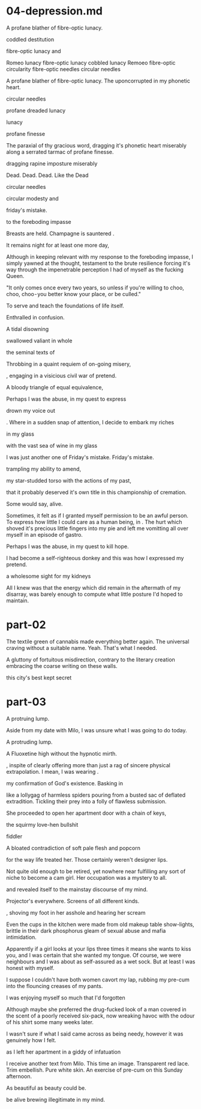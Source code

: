 # 04-depression.md

A profane blather of fibre-optic lunacy.

coddled destitution

fibre-optic lunacy and

Romeo lunacy
fibre-optic lunacy
cobbled lunacy
Remoeo
fibre-optic circularity
fibre-optic needles
circular needles

A profane blather of fibre-optic lunacy.
The uponcorrupted in my phonetic heart.

circular needles

profane dreaded lunacy

lunacy

profane finesse

The paraxial of thy gracious word, dragging it's phonetic heart miserably along a serrated tarmac of profane finesse.

dragging rapine imposture miserably

Dead. Dead. Dead. Like the Dead

circular needles

circular modesty and

friday's mistake.

to the foreboding impasse


Breasts are held. Champagne is sauntered .

It remains night for at least one more day,

Although in keeping relevant with my response to the foreboding impasse, I simply yawned at the thought, testament to the brute resilience forcing it's way through the impenetrable perception I had of myself as the fucking Queen.

"It only comes once every two years, so unless if you're willing to choo, choo, choo - you better know your place, or be culled." 

To serve and teach the foundations of life itself.

Enthralled in confusion.

A tidal disowning

swallowed valiant in whole

the seminal texts of

Throbbing in a quaint requiem of on-going misery,

, engaging in a visicious civil war of pretend.

A bloody triangle of equal equivalence,

Perhaps I was the abuse, in my quest to express

drown my voice out

. Where in a sudden snap of attention, I decide to embark my riches

 in my glass

 with the vast sea of wine in my glass

 I was just another one of Friday's mistake.
Friday's mistake.

trampling my ability to amend,

my star-studded torso with the actions of my past,

that it probably deserved it's own title in this championship of cremation.

 Some would say, alive.



Sometimes, it felt as if I granted myself permission to be an awful person. To express how little I could care as a human being, in .   The hurt which shoved it's precious little fingers into my pie and left me vomitting all over myself in an episode of gastro.

 Perhaps I was the abuse, in my quest to kill hope.

I had become a self-righteous donkey and this was how I expressed my pretend.

 a wholesome sight for my kidneys

All I knew was that the energy which did remain in the aftermath of my disarray, was barely enough to compute what little posture I'd hoped to maintain.

 # part-02


The textile green of cannabis made everything better again. The universal craving without a suitable name. Yeah. That's what I needed.

A gluttony of fortuitous misdirection, contrary to the literary creation embracing the coarse writing on these walls.

this city's best kept secret


 # part-03

A protruing lump.

Aside from my date with Milo, I was unsure what I was going to do today.




A protruding lump.

A Fluoxetine high without the hypnotic mirth.





, inspite of clearly offering more than just a rag of sincere physical extrapolation. I mean, I was wearing .

my confirmation of God's existence. Basking in

like a lollygag of harmless spiders pouring from a busted sac of deflated extradition. Tickling their prey into a folly of flawless submission.

She proceeded to open her apartment door with a chain of keys,

the squirmy love-hen bullshit


fiddler

A bloated contradiction of soft pale flesh and popcorn

 for the way life treated her. Those certainly weren't designer lips.

 Not quite old enough to be retired, yet nowhere near fulfilling any sort of niche to become a cam girl. Her occupation was a mystery to all.

 and  revealed itself to the mainstay discourse of my mind.

 Projector's everywhere. Screens of all different kinds.

 , shoving my foot in her asshole and hearing her scream

 Even the cups in the kitchen were made from old makeup table show-lights, brittle in their dark phosphorus gleam of sexual abuse and mafia intimidation.

 Apparently if a girl looks at your lips three times it means she wants to kiss you, and I was certain that she wanted my tongue. Of course, we were neighbours and I was about as self-assured as a wet sock. But at least I was honest with myself.

 I suppose I couldn't have both women cavort my lap, rubbing my pre-cum into the flouncing creases of my pants.

I was enjoying myself so much that I'd forgotten

Although maybe she preferred the drug-fucked look of a man covered in the scent of a poorly received six-pack, now wreaking havoc with the odour of his shirt some many weeks later.

I wasn't sure if what I said came across as being needy, however it was genuinely how I felt.

as I left her apartment in a giddy of infatuation



I receive another text from Milo. This time an image. Transparent red lace. Trim embellish. Pure white skin. An exercise of pre-cum on this Sunday afternoon.


 As beautiful as beauty could be.


 be alive brewing illegitimate in my mind.
